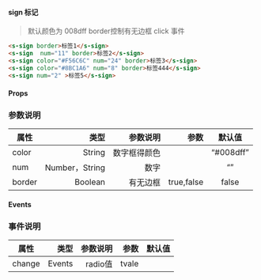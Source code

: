 

#### sign 标记

>默认颜色为 008dff  border控制有无边框  click 事件
```html  Python
<s-sign border>标签1</s-sign>
<s-sign  num="11" border>标签2</s-sign>
<s-sign color="#F56C6C" num="24" border>标签3</s-sign>
<s-sign color="#8BC1A6" num="8" border>标签444</s-sign>
<s-sign num="2" >标签5</s-sign>
```





#### Props



### 参数说明

| 属性     | 类型| 参数说明  | 参数   |  默认值  |
| -------- | -----:| -----:  |-----:  | :----:  |
| color     |  String|数字框得颜色| |   “#008dff”     |
| num   |   Number，String|数字 |    |   “”   |
| border |  Boolean  |有无边框  |  true,false | false |

#### Events
### 事件说明

| 属性     | 类型| 参数说明  | 参数   |  默认值  |
| -------- | -----:| -----:  |-----:  | :----:  |
| change |  Events  |radio值  |  tvale |  |